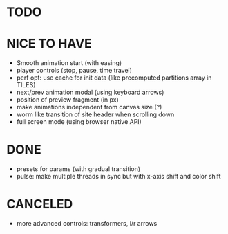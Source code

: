 # TODO

# NICE TO HAVE

- Smooth animation start (with easing)
- player controls (stop, pause, time travel)
- perf opt: use cache for init data (like precomputed partitions array in TILES)
- next/prev animation modal (using keyboard arrows)
- position of preview fragment (in px)
- make animations independent from canvas size (?)
- worm like transition of site header when scrolling down
- full screen mode (using browser native API)

# DONE

- presets for params (with gradual transition)
- pulse: make multiple threads in sync but with x-axis shift and color shift

# CANCELED

- more advanced controls: transformers, l/r arrows
